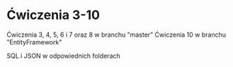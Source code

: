 # Ćwiczenia 3-10
Ćwiczenia 3, 4, 5, 6 i 7 oraz 8 w branchu "master"
Ćwiczenia 10 w branchu "EntityFramework"

SQL i JSON w odpowiednich folderach
